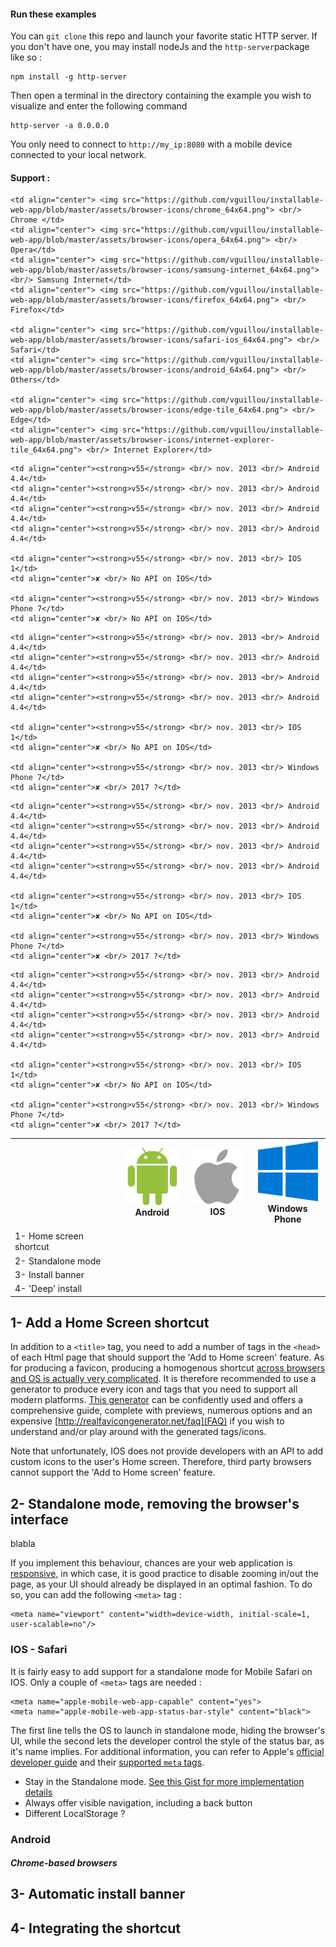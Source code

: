 

#### Run these examples

You can `git clone` this repo and launch your favorite static HTTP server.
If you don't have one, you may install nodeJs and the `http-server`package like so :

    npm install -g http-server

Then open a terminal in the directory containing the example you wish to visualize and enter the following command

    http-server -a 0.0.0.0

You only need to connect to `http://my_ip:8080` with a mobile device connected to your local network.


#### Support :

<table>
  <tr>
    <th></th>
    <th align="center" colspan="4"> <img src="https://github.com/vguillou/installable-web-app/blob/master/assets/os-icons/android_96x96.png"> <br/> Android</th>
    <th align="center" colspan="2"> <img src="https://github.com/vguillou/installable-web-app/blob/master/assets/os-icons/ios_96x96.png"> <br/> IOS</th>
    <th align="center" colspan="2"> <img src="https://github.com/vguillou/installable-web-app/blob/master/assets/os-icons/windows_96x96.png"> <br/> Windows Phone</th>
  </tr>
  <tr>
    <td></td>

    <td align="center"> <img src="https://github.com/vguillou/installable-web-app/blob/master/assets/browser-icons/chrome_64x64.png"> <br/> Chrome </td>
    <td align="center"> <img src="https://github.com/vguillou/installable-web-app/blob/master/assets/browser-icons/opera_64x64.png"> <br/> Opera</td>
    <td align="center"> <img src="https://github.com/vguillou/installable-web-app/blob/master/assets/browser-icons/samsung-internet_64x64.png"> <br/> Samsung Internet</td>
    <td align="center"> <img src="https://github.com/vguillou/installable-web-app/blob/master/assets/browser-icons/firefox_64x64.png"> <br/> Firefox</td>

    <td align="center"> <img src="https://github.com/vguillou/installable-web-app/blob/master/assets/browser-icons/safari-ios_64x64.png"> <br/> Safari</td>
    <td align="center"> <img src="https://github.com/vguillou/installable-web-app/blob/master/assets/browser-icons/android_64x64.png"> <br/> Others</td>

    <td align="center"> <img src="https://github.com/vguillou/installable-web-app/blob/master/assets/browser-icons/edge-tile_64x64.png"> <br/> Edge</td>
    <td align="center"> <img src="https://github.com/vguillou/installable-web-app/blob/master/assets/browser-icons/internet-explorer-tile_64x64.png"> <br/> Internet Explorer</td>
  </tr>
  <tr>
    <td>1- Home screen shortcut</td>

    <td align="center"><strong>v55</strong> <br/> nov. 2013 <br/> Android 4.4</td>
    <td align="center"><strong>v55</strong> <br/> nov. 2013 <br/> Android 4.4</td>
    <td align="center"><strong>v55</strong> <br/> nov. 2013 <br/> Android 4.4</td>
    <td align="center"><strong>v55</strong> <br/> nov. 2013 <br/> Android 4.4</td>

    <td align="center"><strong>v55</strong> <br/> nov. 2013 <br/> IOS 1</td>
    <td align="center">✘ <br/> No API on IOS</td>

    <td align="center"><strong>v55</strong> <br/> nov. 2013 <br/> Windows Phone 7</td>
    <td align="center">✘ <br/> No API on IOS</td>
  </tr>
  <tr>
    <td>2- Standalone mode</td>

    <td align="center"><strong>v55</strong> <br/> nov. 2013 <br/> Android 4.4</td>
    <td align="center"><strong>v55</strong> <br/> nov. 2013 <br/> Android 4.4</td>
    <td align="center"><strong>v55</strong> <br/> nov. 2013 <br/> Android 4.4</td>
    <td align="center"><strong>v55</strong> <br/> nov. 2013 <br/> Android 4.4</td>

    <td align="center"><strong>v55</strong> <br/> nov. 2013 <br/> IOS 1</td>
    <td align="center">✘ <br/> No API on IOS</td>

    <td align="center"><strong>v55</strong> <br/> nov. 2013 <br/> Windows Phone 7</td>
    <td align="center">✘ <br/> 2017 ?</td>
  </tr>
  <tr>
    <td>3- Install banner</td>

    <td align="center"><strong>v55</strong> <br/> nov. 2013 <br/> Android 4.4</td>
    <td align="center"><strong>v55</strong> <br/> nov. 2013 <br/> Android 4.4</td>
    <td align="center"><strong>v55</strong> <br/> nov. 2013 <br/> Android 4.4</td>
    <td align="center"><strong>v55</strong> <br/> nov. 2013 <br/> Android 4.4</td>

    <td align="center"><strong>v55</strong> <br/> nov. 2013 <br/> IOS 1</td>
    <td align="center">✘ <br/> No API on IOS</td>

    <td align="center"><strong>v55</strong> <br/> nov. 2013 <br/> Windows Phone 7</td>
    <td align="center">✘ <br/> 2017 ?</td>
  </tr>
  <tr>
    <td>4- 'Deep' install</td>

    <td align="center"><strong>v55</strong> <br/> nov. 2013 <br/> Android 4.4</td>
    <td align="center"><strong>v55</strong> <br/> nov. 2013 <br/> Android 4.4</td>
    <td align="center"><strong>v55</strong> <br/> nov. 2013 <br/> Android 4.4</td>
    <td align="center"><strong>v55</strong> <br/> nov. 2013 <br/> Android 4.4</td>

    <td align="center"><strong>v55</strong> <br/> nov. 2013 <br/> IOS 1</td>
    <td align="center">✘ <br/> No API on IOS</td>

    <td align="center"><strong>v55</strong> <br/> nov. 2013 <br/> Windows Phone 7</td>
    <td align="center">✘ <br/> 2017 ?</td>
  </tr>
</table>


## 1- Add a Home Screen shortcut

In addition to a `<title>` tag, you need to add a number of tags in the `<head>` of each Html page that should support the 'Add to Home screen' feature.
As for producing a favicon, producing a homogenous shortcut [across browsers and OS is actually very complicated](http://realfavicongenerator.net/favicon_compatibility). It is therefore recommended to use a generator to produce every icon and tags that you need to support all modern platforms.
[This generator](http://realfavicongenerator.net/) can be confidently used and offers a comprehensive guide, complete with previews, numerous options and an expensive [http://realfavicongenerator.net/faq](FAQ) if you wish to understand and/or play around with the generated tags/icons.

Note that unfortunately, IOS does not provide developers with an API to add custom icons to the user's Home screen. Therefore, third party browsers cannot support the 'Add to Home screen' feature.


## 2- Standalone mode, removing the browser's interface

blabla

If you implement this behaviour, chances are your web application is [responsive](todo), in which case, it is good practice to disable zooming in/out the page, as your UI should already be displayed in an optimal fashion. To do so, you can add the following `<meta>` tag :

    <meta name="viewport" content="width=device-width, initial-scale=1, user-scalable=no"/>


### IOS - Safari

It is fairly easy to add support for a standalone mode for Mobile Safari on IOS. Only a couple of `<meta>` tags are needed :

    <meta name="apple-mobile-web-app-capable" content="yes">
    <meta name="apple-mobile-web-app-status-bar-style" content="black">

The first line tells the OS to launch in standalone mode, hiding the browser's UI, while the second lets the developer control the style of the status bar, as it's name implies.
For additional information, you can refer to Apple's [official developer guide](https://developer.apple.com/library/content/documentation/AppleApplications/Reference/SafariWebContent/ConfiguringWebApplications/ConfiguringWebApplications.html) and their [supported `meta` tags](https://developer.apple.com/library/content/documentation/AppleApplications/Reference/SafariHTMLRef/Articles/MetaTags.html).



* Stay in the Standalone mode. [See this Gist for more implementation details](https://gist.github.com/irae/1042167)
* Always offer visible navigation, including a back button
* Different LocalStorage ?


### Android

##### Chrome-based browsers


## 3- Automatic install banner


## 4- Integrating the shortcut
